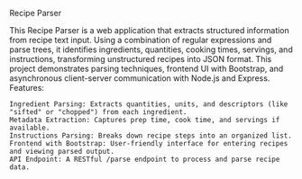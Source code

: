 Recipe Parser

This Recipe Parser is a web application that extracts structured information from recipe text input. Using a combination of regular expressions and parse trees, it identifies ingredients, quantities, cooking times, servings, and instructions, transforming unstructured recipes into JSON format. This project demonstrates parsing techniques, frontend UI with Bootstrap, and asynchronous client-server communication with Node.js and Express.
Features:

    Ingredient Parsing: Extracts quantities, units, and descriptors (like "sifted" or "chopped") from each ingredient.
    Metadata Extraction: Captures prep time, cook time, and servings if available.
    Instructions Parsing: Breaks down recipe steps into an organized list.
    Frontend with Bootstrap: User-friendly interface for entering recipes and viewing parsed output.
    API Endpoint: A RESTful /parse endpoint to process and parse recipe data.
